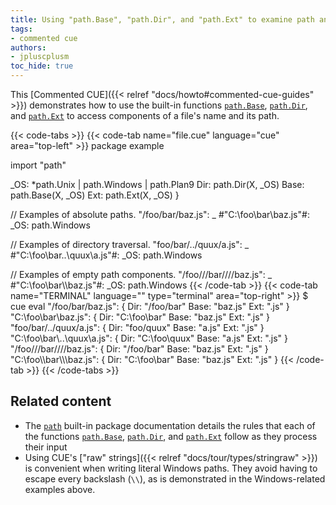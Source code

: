 ```yaml
---
title: Using "path.Base", "path.Dir", and "path.Ext" to examine path and filename components
tags:
- commented cue
authors:
- jpluscplusm
toc_hide: true
---
```


This [Commented CUE]({{< relref "docs/howto#commented-cue-guides" >}})
demonstrates how to use the built-in functions
[`path.Base`](https://pkg.go.dev/cuelang.org/go/pkg/path#Base),
[`path.Dir`](https://pkg.go.dev/cuelang.org/go/pkg/path#Dir), and
[`path.Ext`](https://pkg.go.dev/cuelang.org/go/pkg/path#Ext)
to access components of a file's name and its path.

{{< code-tabs >}}
{{< code-tab name="file.cue" language="cue"  area="top-left" >}}
package example

import "path"

[X=string]: {
	_OS: *path.Unix | path.Windows | path.Plan9
	Dir:  path.Dir(X, _OS)
	Base: path.Base(X, _OS)
	Ext:  path.Ext(X, _OS)
}

// Examples of absolute paths.
"/foo/bar/baz.js": _
#"C:\foo\bar\baz.js"#: _OS: path.Windows

// Examples of directory traversal.
"foo/bar/../quux/a.js": _
#"C:\foo\bar\..\quux\a.js"#: _OS: path.Windows

// Examples of empty path components.
"/foo///bar////baz.js": _
#"C:\foo\\bar\\\baz.js"#: _OS: path.Windows
{{< /code-tab >}}
{{< code-tab name="TERMINAL" language="" type="terminal" area="top-right" >}}
$ cue eval
"/foo/bar/baz.js": {
    Dir:  "/foo/bar"
    Base: "baz.js"
    Ext:  ".js"
}
"C:\\foo\\bar\\baz.js": {
    Dir:  "C:\\foo\\bar"
    Base: "baz.js"
    Ext:  ".js"
}
"foo/bar/../quux/a.js": {
    Dir:  "foo/quux"
    Base: "a.js"
    Ext:  ".js"
}
"C:\\foo\\bar\\..\\quux\\a.js": {
    Dir:  "C:\\foo\\quux"
    Base: "a.js"
    Ext:  ".js"
}
"/foo///bar////baz.js": {
    Dir:  "/foo/bar"
    Base: "baz.js"
    Ext:  ".js"
}
"C:\\foo\\\\bar\\\\\\baz.js": {
    Dir:  "C:\\foo\\bar"
    Base: "baz.js"
    Ext:  ".js"
}
{{< /code-tab >}}
{{< /code-tabs >}}

## Related content

- The [`path`](https://pkg.go.dev/cuelang.org/go/pkg/path) built-in package
  documentation details the rules that each of the functions
  [`path.Base`](https://pkg.go.dev/cuelang.org/go/pkg/path#Base),
  [`path.Dir`](https://pkg.go.dev/cuelang.org/go/pkg/path#Dir), and
  [`path.Ext`](https://pkg.go.dev/cuelang.org/go/pkg/path#Ext) follow
  as they process their input
- Using CUE's ["raw" strings]({{< relref "docs/tour/types/stringraw" >}}) is
  convenient when writing literal Windows paths. They avoid having to escape
  every backslash (`\\`), as is demonstrated in the Windows-related examples
  above.
